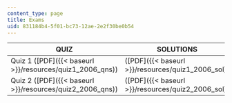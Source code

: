 ```yaml
---
content_type: page
title: Exams
uid: 831184b4-5f01-bc73-12ae-2e2f30be0b54
---
```


| QUIZ | SOLUTIONS |
| --- | --- |
| Quiz 1 ([PDF]({{< baseurl >}}/resources/quiz1_2006_qns)) | ([PDF]({{< baseurl >}}/resources/quiz1_2006_sol)) |
| Quiz 2 ([PDF]({{< baseurl >}}/resources/quiz2_2006_qns)) | ([PDF]({{< baseurl >}}/resources/quiz2_2006_sol))